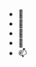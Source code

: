 - 👋
- 👀
- 🌱
- 💞️
- 📫 


<!---
SahilGopani/SahilGopani is a ✨ special ✨ repository because its `README.md` (this file) appears on your GitHub profile.
You can click the Preview link to take a look at your changes.
--->
